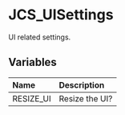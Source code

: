 # JCS_UISettings

UI related settings.

## Variables

| Name      | Description    |
|:----------|:---------------|
| RESIZE_UI | Resize the UI? |
